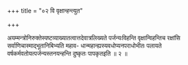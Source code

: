 +++
title = "०२ वि वृक्षान्हन्त्युत"

+++

अयम्मन्त्रोनिरुक्तेस्पष्टव्याख्यातत्वात्तदेवात्रलिख्यते पर्जन्यःविहन्ति वृक्षान्विहन्तिच रक्षांसि सर्वाणिचास्माद्भूतानिबिभ्यति महाव- धान्महान्ह्यस्यवधोप्यनपराधोभीतः पलायते वर्षकर्मवतोयत्पर्जन्यस्तनयन्हन्ति दुष्कृतः पापकृतइति ॥ २ ॥